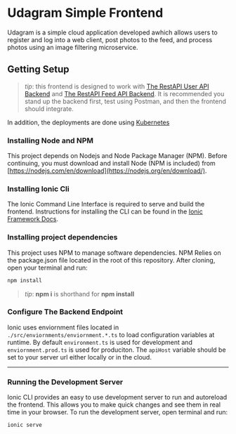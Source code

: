 # Udagram Simple Frontend

Udagram is a simple cloud application developed awhich allows users to register and log into a web client, post photos to the feed, and process photos using an image filtering microservice.



## Getting Setup

> _tip_: this frontend is designed to work with [The RestAPI User API Backend](https://github.com/pai-amit/udagram-user-api) and [The RestAPI Feed API Backend](https://github.com/pai-amit/udagram-feed-api). It is recommended you stand up the backend first, test using Postman, and then the frontend should integrate.

In addition, the deployments are done using [Kubernetes](https://github.com/pai-amit/udagram-k8s-deployments)

### Installing Node and NPM
This project depends on Nodejs and Node Package Manager (NPM). Before continuing, you must download and install Node (NPM is included) from [https://nodejs.com/en/download](https://nodejs.org/en/download/).

### Installing Ionic Cli
The Ionic Command Line Interface is required to serve and build the frontend. Instructions for installing the CLI can be found in the [Ionic Framework Docs](https://ionicframework.com/docs/installation/cli).

### Installing project dependencies

This project uses NPM to manage software dependencies. NPM Relies on the package.json file located in the root of this repository. After cloning, open your terminal and run:
```bash
npm install
```
>_tip_: **npm i** is shorthand for **npm install**

### Configure The Backend Endpoint
Ionic uses enviornment files located in `./src/enviornments/enviornment.*.ts` to load configuration variables at runtime. By default `environment.ts` is used for development and `enviornment.prod.ts` is used for produciton. The `apiHost` variable should be set to your server url either locally or in the cloud.

***
### Running the Development Server
Ionic CLI provides an easy to use development server to run and autoreload the frontend. This allows you to make quick changes and see them in real time in your browser. To run the development server, open terminal and run:

```bash
ionic serve
```
